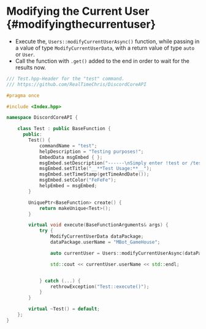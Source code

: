 Modifying the Current User {#modifyingthecurrentuser}
============
- Execute the, `Users::modifyCurrentUserAsync()` function, while passing in a value of type `ModifyCurrentUserData`, with a return value of type `auto` or `User`.
- Call the function with `.get()` added to the end in order to wait for the results now.

```cpp
/// Test.hpp-Header for the "test" command.
/// https://github.com/RealTimeChris/DiscordCoreAPI

#pragma once

#include <Index.hpp>

namespace DiscordCoreAPI {

	class Test : public BaseFunction {
	  public:
		Test() {
			commandName = "test";
			helpDescription = "Testing purposes!";
			EmbedData msgEmbed { };
			msgEmbed.setDescription("------\nSimply enter !test or /test!\n------");
			msgEmbed.setTitle("__**Test Usage:**__");
			msgEmbed.setTimeStamp(getTimeAndDate());
			msgEmbed.setColor("FeFeFe");
			helpEmbed = msgEmbed;
		}

		UniquePtr<BaseFunction> create() {
			return makeUnique<Test>();
		}

		virtual void execute(BaseFunctionArguments& args) {
			try {
				ModifyCurrentUserData dataPackage;
				dataPackage.userName = "MBot_GameHouse";

				auto currentUser = Users::modifyCurrentUserAsync(dataPackage).get();

				std::cout << currentUser.userName << std::endl;


			} catch (...) {
				rethrowException("Test::execute()");
			}
		}

		virtual ~Test() = default;
	};
}
```
